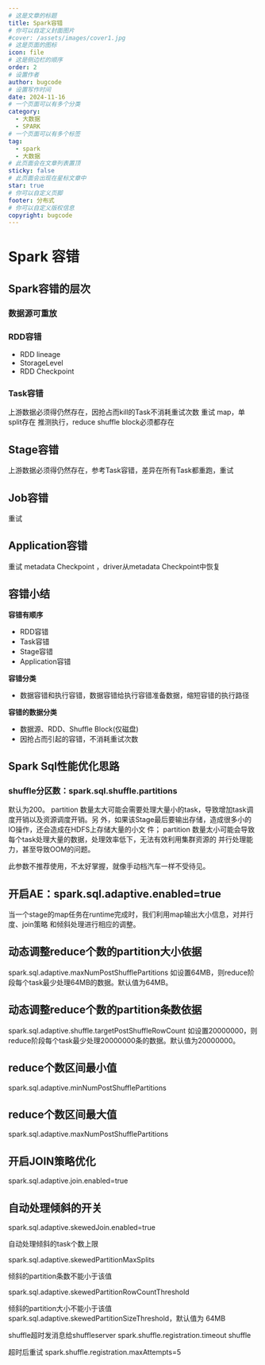 ```yaml
---
# 这是文章的标题
title: Spark容错
# 你可以自定义封面图片
#cover: /assets/images/cover1.jpg
# 这是页面的图标
icon: file
# 这是侧边栏的顺序
order: 2
# 设置作者
author: bugcode
# 设置写作时间
date: 2024-11-16
# 一个页面可以有多个分类
category:
  - 大数据
  - SPARK
# 一个页面可以有多个标签
tag:
  - spark
  - 大数据
# 此页面会在文章列表置顶
sticky: false
# 此页面会出现在星标文章中
star: true
# 你可以自定义页脚
footer: 分布式
# 你可以自定义版权信息
copyright: bugcode
---
```



# Spark 容错

## Spark容错的层次

### 数据源可重放

### RDD容错

- RDD lineage
- StorageLevel
- RDD Checkpoint

### Task容错

上游数据必须得仍然存在，因抢占⽽kill的Task不消耗重试次数
重试
map，单split存在
推测执⾏，reduce shuffle block必须都存在

## Stage容错

上游数据必须得仍然存在，参考Task容错，差异在所有Task都重跑，重试

## Job容错

重试

## Application容错

重试
metadata Checkpoint ，driver从metadata Checkpoint中恢复

## 容错⼩结

**容错有顺序**

- RDD容错
- Task容错
- Stage容错
- Application容错

**容错分类**

- 数据容错和执⾏容错，数据容错给执⾏容错准备数据，缩短容错的执⾏路径

**容错的数据分类**

- 数据源、RDD、Shuffle Block(仅磁盘)
- 因抢占⽽引起的容错，不消耗重试次数

## Spark Sql性能优化思路

### shuffle分区数：spark.sql.shuffle.partitions

默认为200。 partition 数量太⼤可能会需要处理⼤量⼩的task，导致增加task调度开销以及资源调度开销。另 外，如果该Stage最后要输出存储，造成很多⼩的IO操作，还会造成在HDFS上存储⼤量的⼩⽂ 件； partition 数量太⼩可能会导致每个task处理⼤量的数据，处理效率低下，⽆法有效利⽤集群资源的 并⾏处理能⼒，甚⾄导致OOM的问题。

此参数不推荐使⽤，不太好掌握，就像⼿动档汽⻋⼀样不受待⻅。



## 开启AE：spark.sql.adaptive.enabled=true

当⼀个stage的map任务在runtime完成时，我们利⽤map输出⼤⼩信息，对并⾏度、join策略 和倾斜处理进⾏相应的调整。

## 动态调整reduce个数的partition⼤⼩依据

spark.sql.adaptive.maxNumPostShufflePartitions 如设置64MB，则reduce阶段每个task最少处理64MB的数据。默认值为64MB。

## 动态调整reduce个数的partition条数依据

spark.sql.adaptive.shuffle.targetPostShuffleRowCount 如设置20000000，则reduce阶段每个task最少处理20000000条的数据。默认值为20000000。

## reduce个数区间最⼩值

spark.sql.adaptive.minNumPostShufflePartitions

## reduce个数区间最⼤值

spark.sql.adaptive.maxNumPostShufflePartitions

## 开启JOIN策略优化

spark.sql.adaptive.join.enabled=true

## ⾃动处理倾斜的开关

spark.sql.adaptive.skewedJoin.enabled=true

⾃动处理倾斜的task个数上限

spark.sql.adaptive.skewedPartitionMaxSplits

倾斜的partition条数不能⼩于该值

spark.sql.adaptive.skewedPartitionRowCountThreshold

倾斜的partition⼤⼩不能⼩于该值 spark.sql.adaptive.skewedPartitionSizeThreshold，默认值为 64MB

shuffle超时发消息给shuffleserver spark.shuffle.registration.timeout shuffle

超时后重试 spark.shuffle.registration.maxAttempts=5


